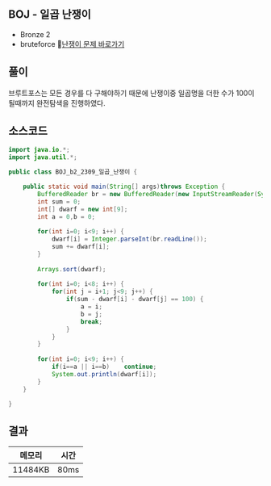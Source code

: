 ## BOJ - 일곱 난쟁이 
- Bronze 2 
- bruteforce 
🔗[난쟁이 문제 바로가기](https://www.acmicpc.net/problem/2309)



## 풀이

브루트포스는 모든 경우를 다 구해야하기 때문에 난쟁이중 일곱명을 더한 수가 100이 될때까지 완전탐색을 진행하였다.


## 소스코드
~~~java
import java.io.*;
import java.util.*;

public class BOJ_b2_2309_일곱_난쟁이 {

	public static void main(String[] args)throws Exception {
		BufferedReader br = new BufferedReader(new InputStreamReader(System.in));
		int sum = 0;
		int[] dwarf = new int[9];
		int a = 0,b = 0;
		
		for(int i=0; i<9; i++) {
			dwarf[i] = Integer.parseInt(br.readLine());
			sum += dwarf[i];
		}
		
		Arrays.sort(dwarf);
		
		for(int i=0; i<8; i++) {
			for(int j = i+1; j<9; j++) {
				if(sum - dwarf[i] - dwarf[j] == 100) {
					a = i;
					b = j;
					break;
				}
			}
		}
		
		for(int i=0; i<9; i++) {
			if(i==a || i==b)	continue;
			System.out.println(dwarf[i]);
		}
	}

}
~~~

## 결과 

| 메모리  | 시간 |
|----|----|
|11484KB	|80ms|